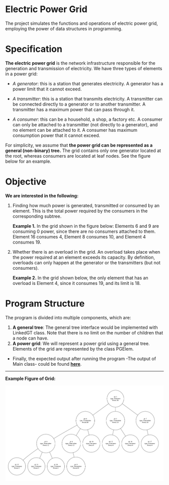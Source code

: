 # Electric Power Grid
The project simulates the functions and operations of electric power grid, employing the power of data structures in programming.

# Specification
**The electric power grid** is the network infrastructure responsible for the generation and transmission of electricity. We have three types of elements in a power grid:
- *A generator*: this is a station that generates electricity. A generator has a power limit that it cannot exceed.
  
- *A transmitter*: this is a station that transmits electricity. A transmitter can be connected directly to a generator or to another transmitter. A transmitter has a maximum power that can pass through it.
  
- *A consumer*: this can be a household, a shop, a factory etc. A consumer can only be attached to a transmitter (not directly to a generator), and no element can be attached to it. A consumer has maximum consumption power that it cannot exceed.
  
For simplicity, we assume that **the power grid can be represented as a general (non-binary) tree.** The grid contains only one generator located at the root, whereas consumers are located at leaf nodes. See the figure below for an example.

# Objective
**We are interested in the following:**
1. Finding how much power is generated, transmitted or consumed by an element. This is the total power required by the consumers in the corresponding subtree. 
   
   **Example 1.** In the grid shown in the figure below: Elements 6 and 9 are consuming 0 power, since there are no consumers attached to them. Element 16 consumes 4, Element 8 consumes 10, and Element 4 consumes 19.

2. Whether there is an overload in the grid. An overload takes place when the power required at an element exceeds its capacity. By definition, overloads can only happen at the generator or the transmitters (but not consumers). 
   
   **Example 2.** In the grid shown below, the only element that has an overload is Element 4, since it consumes 19, and its limit is 18.


# Program Structure
The program is divided into multiple components, which are:
1. **A general tree**: The general tree interface would be implemented with LinkedGT class. Note that there is no limit on the number of children that a node can have.
2. **A power grid**: We will represent a power grid using a general tree. Elements of the grid are represented by the class PGElem.

- Finally, the expected output after running the program -The output of Main class- could be found [**here**](Project-Code/MainOutput.txt).

---
**Example Figure of Grid:**

![Example Figure](Example_of_grid.png)